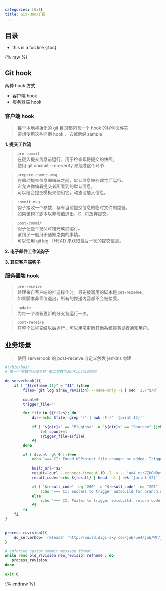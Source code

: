 ```yaml
---
categories: [Git]
title: Git-Hook介绍
---
```


## 目录
+ this is a toc line
{:toc}

{% raw %}

## Git hook  
两种 hook 方式  
+ 客户端 hook  
+ 服务器端 hook  
  
### 客户端 hook  
> 每个本地初始化的 git 目录都包含一个 hook 的样例文件夹  
> 要想使用这些样例 hook ，去掉后缀 sample  
  
**1. 提交工作流**  
> `pre-commit`  
> 在键入提交信息前运行。用于检查即将提交的快照。  
> 使用 git commit --no-verify 来绕过这个环节  
  
> `prepare-commit-msg`  
> 在启动提交信息编辑器之前，默认信息被创建之后运行。  
> 它允许你编辑提交者所看到的默认信息。  
> 可以结合提交模板来使用它，动态地插入信息。  
  
> `commit-msg`   
> 钩子接收一个参数，存有当前提交信息的临时文件的路径。  
> 如果该钩子脚本以非零值退出，Git 将放弃提交。  
  
> `post-commit`  
> 钩子在整个提交过程完成后运行。  
> 该钩子一般用于通知之类的事情。  
> 可以使用 git log -l HEAD 来获取最后一次的提交信息。  
  
**2. 电子邮件工作流钩子**  
  
**3. 其它客户端钩子**  
  
### 服务器端 hook  
> `pre-receive`  
> 处理来自客户端的推送操作时，最先被调用的脚本是 pre-receive。  
> 如果脚本非零值退出，所有的推送内容都不会被接受。  
  
> `update`  
> 为每一个准备更新的分支各运行一次。  
  
> `post-receive`  
> 在整个过程完结以后运行，可以用来更新其他系统服务或者通知用户。  
  
  
## 业务场景  
> 使用 serverhook 的 post-receive 自定义触发 jenkins 构建  
  
```sh  
#!/bin/bash  
# 第一个参数为分支名称 第二参数为Jenkins回调地址  
  
do_serverhook(){  
    if [ "${refname:11}" = "$1" ];then  
        files=`git log ${new_revision} --name-only -1 | sed '1,/^$/d' | sed '1,/^$/d'`  
          
        count=0  
        trigger_file=''  
          
        for file in ${files}; do  
            dir=`echo $file| grep '/' | awk -F'/' '{print $2}'`  
          
            if [ "${dir}x" == "Pluginsx" -o "${dir}x" == "Sourcex" ];then  
                let count+=1  
                trigger_file=${file}  
            fi  
        done  
          
        if [ $count -gt 0 ];then  
            echo "=== CI: Found UEProject file changed or added. Trigger file is ${trigger_file} ==="  
          
            build_url="$2"  
            result=`curl --connect-timeout 10 -I -s -u "ue4_ci:7ZUGNBetfm2b" ${build_url}`  
            result_code=`echo ${result} | head -n1 | awk '{print $2}'`  
          
            if [ "$result_code" -eq "200" -o "$result_code" -eq "201" ];then  
                echo "=== CI: Success to trigger autobuild for branch dev, return code from jenkins is ${result_code} ==="  
            else  
                echo "=== CI: Failed to trigger autobuild, return code from jenkins is ${result_code} ==="  
            fi  
        fi  
    fi  
}  
  
  
process_revision(){  
    do_serverhook 'release' 'http://build.digi-sky.com/job/ue4/job/WT/job/DSGame/job/DSGame-release/build?token=serverhook'  
}  
  
# enforced custom commit message format  
while read old_revision new_revision refname ; do  
   process_revision  
done  
  
exit 0  
```  
{% endraw %}
